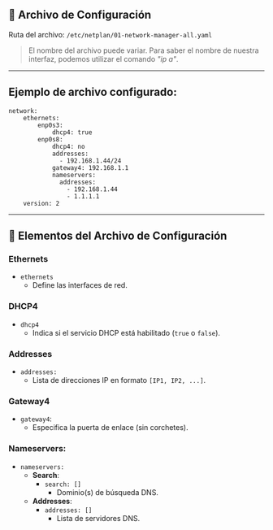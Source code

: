 ## 📁 Archivo de Configuración

Ruta del archivo:
``/etc/netplan/01-network-manager-all.yaml``
> El nombre del archivo puede variar.
> Para saber el nombre de nuestra interfaz, podemos utilizar el comando *"ip a"*.

---

## Ejemplo de archivo configurado:

```
network:
    ethernets:
        enp0s3:
            dhcp4: true
        enp0s8:
            dhcp4: no
            addresses:
              - 192.168.1.44/24
            gateway4: 192.168.1.1
            nameservers:
              addresses:
                - 192.168.1.44
                - 1.1.1.1
    version: 2
```


---

## 📝 Elementos del Archivo de Configuración

### Ethernets
- `ethernets`
  - Define las interfaces de red.

### DHCP4
- `dhcp4`
  - Indica si el servicio DHCP está habilitado (`true` o `false`).

### Addresses
- `addresses:`
  - Lista de direcciones IP en formato `[IP1, IP2, ...]`.

### Gateway4
- `gateway4`: 
  - Especifica la puerta de enlace (sin corchetes).

### Nameservers:
- `nameservers:`
  - **Search**:
    - `search: []`
      - Dominio(s) de búsqueda DNS.
  - **Addresses**:
    - `addresses: []`
      - Lista de servidores DNS.


